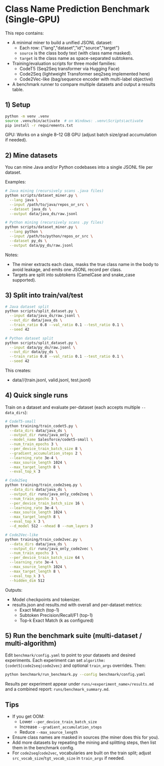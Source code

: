 # Class Name Prediction Benchmark (Single-GPU)

This repo contains:
- A minimal miner to build a unified JSONL dataset:
  - Each row: {"lang","dataset","id","source","target"}
  - `source` is the class body text (with class name masked).
  - `target` is the class name as space-separated subtokens.
- Training/evaluation scripts for three model families:
  - CodeT5 (Seq2Seq transformer via Hugging Face)
  - Code2Seq (lightweight Transformer seq2seq implemented here)
  - Code2Vec-like (bag/sequence encoder with multi-label objective)
- A benchmark runner to compare multiple datasets and output a results table.

## 1) Setup

```bash
python -m venv .venv
source .venv/bin/activate  # on Windows: .venv\Scripts\activate
pip install -r requirements.txt
```

GPU: Works on a single 8–12 GB GPU (adjust batch size/grad accumulation if needed).

## 2) Mine datasets

You can mine Java and/or Python codebases into a single JSONL file per dataset.

Examples:

```bash
# Java mining (recursively scans .java files)
python scripts/dataset_miner.py \
  --lang java \
  --input /path/to/java/repos_or_src \
  --dataset java_ds \
  --output data/java_ds/raw.jsonl

# Python mining (recursively scans .py files)
python scripts/dataset_miner.py \
  --lang python \
  --input /path/to/python/repos_or_src \
  --dataset py_ds \
  --output data/py_ds/raw.jsonl
```

Notes:
- The miner extracts each class, masks the true class name in the body to avoid leakage, and emits one JSONL record per class.
- Targets are split into subtokens (CamelCase and snake_case supported).

## 3) Split into train/val/test

```bash
# Java dataset split
python scripts/split_dataset.py \
  --input data/java_ds/raw.jsonl \
  --out_dir data/java_ds \
  --train_ratio 0.8 --val_ratio 0.1 --test_ratio 0.1 \
  --seed 42

# Python dataset split
python scripts/split_dataset.py \
  --input data/py_ds/raw.jsonl \
  --out_dir data/py_ds \
  --train_ratio 0.8 --val_ratio 0.1 --test_ratio 0.1 \
  --seed 42
```

This creates:
- data/<dataset>/{train.jsonl, valid.jsonl, test.jsonl}

## 4) Quick single runs

Train on a dataset and evaluate per-dataset (each accepts multiple `--data_dirs`):

```bash
# CodeT5-small
python training/train_codet5.py \
  --data_dirs data/java_ds \
  --output_dir runs/java_only \
  --model_name Salesforce/codet5-small \
  --num_train_epochs 3 \
  --per_device_train_batch_size 8 \
  --gradient_accumulation_steps 2 \
  --learning_rate 3e-4 \
  --max_source_length 1024 \
  --max_target_length 8 \
  --eval_top_k 3

# Code2Seq
python training/train_code2seq.py \
  --data_dirs data/java_ds \
  --output_dir runs/java_only_code2seq \
  --num_train_epochs 3 \
  --per_device_train_batch_size 16 \
  --learning_rate 3e-4 \
  --max_source_length 1024 \
  --max_target_length 8 \
  --eval_top_k 3 \
  --d_model 512 --nhead 8 --num_layers 3

# Code2Vec-like
python training/train_code2vec.py \
  --data_dirs data/java_ds \
  --output_dir runs/java_only_code2vec \
  --num_train_epochs 3 \
  --per_device_train_batch_size 64 \
  --learning_rate 3e-4 \
  --max_source_length 1024 \
  --max_target_length 8 \
  --eval_top_k 3 \
  --hidden_dim 512
```

Outputs:
- Model checkpoints and tokenizer.
- results.json and results.md with overall and per-dataset metrics:
  - Exact Match (top-1)
  - Subtoken Precision/Recall/F1 (top-1)
  - Top-k Exact Match (k as configured)

## 5) Run the benchmark suite (multi-dataset / multi-algorithm)

Edit `benchmark/config.yaml` to point to your datasets and desired experiments. Each experiment can set `algorithm: {codet5|code2seq|code2vec}` and optional `train_args` overrides. Then:

```bash
python benchmark/run_benchmark.py --config benchmark/config.yaml
```

Results per experiment appear under `runs/<experiment_name>/results.md` and a combined report: `runs/benchmark_summary.md`.

## Tips

- If you get OOM:
  - Lower `--per_device_train_batch_size`
  - Increase `--gradient_accumulation_steps`
  - Reduce `--max_source_length`
- Ensure class names are masked in sources (the miner does this for you).
- Add more datasets by repeating the mining and splitting steps, then list them in the benchmark config.
 - For `code2seq`/`code2vec`, vocabularies are built on the train split; adjust `src_vocab_size`/`tgt_vocab_size` in `train_args` if needed.
